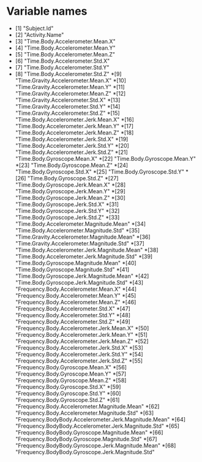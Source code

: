 # Variable names

* [1] "Subject.Id"
* [2] "Activity.Name"
* [3] "Time.Body.Accelerometer.Mean.X"
* [4] "Time.Body.Accelerometer.Mean.Y"
* [5] "Time.Body.Accelerometer.Mean.Z"
* [6] "Time.Body.Accelerometer.Std.X"
* [7] "Time.Body.Accelerometer.Std.Y"
* [8] "Time.Body.Accelerometer.Std.Z"
*[9] "Time.Gravity.Accelerometer.Mean.X"
*[10] "Time.Gravity.Accelerometer.Mean.Y"
*[11] "Time.Gravity.Accelerometer.Mean.Z"
*[12] "Time.Gravity.Accelerometer.Std.X"
*[13] "Time.Gravity.Accelerometer.Std.Y"
*[14] "Time.Gravity.Accelerometer.Std.Z"
*[15] "Time.Body.Accelerometer.Jerk.Mean.X"
*[16] "Time.Body.Accelerometer.Jerk.Mean.Y"
*[17] "Time.Body.Accelerometer.Jerk.Mean.Z"
*[18] "Time.Body.Accelerometer.Jerk.Std.X"
*[19] "Time.Body.Accelerometer.Jerk.Std.Y"
*[20] "Time.Body.Accelerometer.Jerk.Std.Z"
*[21] "Time.Body.Gyroscope.Mean.X"
*[22] "Time.Body.Gyroscope.Mean.Y"
*[23] "Time.Body.Gyroscope.Mean.Z"
*[24] "Time.Body.Gyroscope.Std.X"
*[25] "Time.Body.Gyroscope.Std.Y"
*[26] "Time.Body.Gyroscope.Std.Z"
*[27] "Time.Body.Gyroscope.Jerk.Mean.X"
*[28] "Time.Body.Gyroscope.Jerk.Mean.Y"
*[29] "Time.Body.Gyroscope.Jerk.Mean.Z"
*[30] "Time.Body.Gyroscope.Jerk.Std.X"
*[31] "Time.Body.Gyroscope.Jerk.Std.Y"
*[32] "Time.Body.Gyroscope.Jerk.Std.Z"
*[33] "Time.Body.Accelerometer.Magnitude.Mean"
*[34] "Time.Body.Accelerometer.Magnitude.Std"
*[35] "Time.Gravity.Accelerometer.Magnitude.Mean"
*[36] "Time.Gravity.Accelerometer.Magnitude.Std"
*[37] "Time.Body.Accelerometer.Jerk.Magnitude.Mean"
*[38] "Time.Body.Accelerometer.Jerk.Magnitude.Std"
*[39] "Time.Body.Gyroscope.Magnitude.Mean"
*[40] "Time.Body.Gyroscope.Magnitude.Std"
*[41] "Time.Body.Gyroscope.Jerk.Magnitude.Mean"
*[42] "Time.Body.Gyroscope.Jerk.Magnitude.Std"
*[43] "Frequency.Body.Accelerometer.Mean.X"
*[44] "Frequency.Body.Accelerometer.Mean.Y"
*[45] "Frequency.Body.Accelerometer.Mean.Z"
*[46] "Frequency.Body.Accelerometer.Std.X"
*[47] "Frequency.Body.Accelerometer.Std.Y"
*[48] "Frequency.Body.Accelerometer.Std.Z"
*[49] "Frequency.Body.Accelerometer.Jerk.Mean.X"
*[50] "Frequency.Body.Accelerometer.Jerk.Mean.Y"
*[51] "Frequency.Body.Accelerometer.Jerk.Mean.Z"
*[52] "Frequency.Body.Accelerometer.Jerk.Std.X"
*[53] "Frequency.Body.Accelerometer.Jerk.Std.Y"
*[54] "Frequency.Body.Accelerometer.Jerk.Std.Z"
*[55] "Frequency.Body.Gyroscope.Mean.X"
*[56] "Frequency.Body.Gyroscope.Mean.Y"
*[57] "Frequency.Body.Gyroscope.Mean.Z"
*[58] "Frequency.Body.Gyroscope.Std.X"
*[59] "Frequency.Body.Gyroscope.Std.Y"
*[60] "Frequency.Body.Gyroscope.Std.Z"
*[61] "Frequency.Body.Accelerometer.Magnitude.Mean"
*[62] "Frequency.Body.Accelerometer.Magnitude.Std"
*[63] "Frequency.BodyBody.Accelerometer.Jerk.Magnitude.Mean"
*[64] "Frequency.BodyBody.Accelerometer.Jerk.Magnitude.Std"
*[65] "Frequency.BodyBody.Gyroscope.Magnitude.Mean"
*[66] "Frequency.BodyBody.Gyroscope.Magnitude.Std"
*[67] "Frequency.BodyBody.Gyroscope.Jerk.Magnitude.Mean"
*[68] "Frequency.BodyBody.Gyroscope.Jerk.Magnitude.Std"




